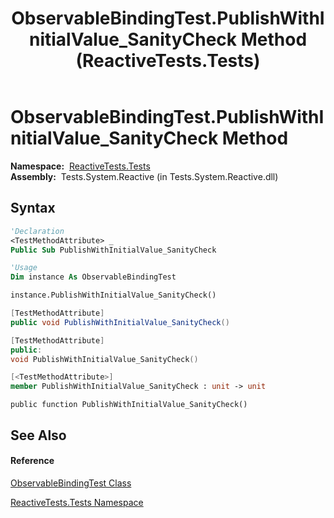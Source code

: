 ﻿---
title: ObservableBindingTest.PublishWithInitialValue_SanityCheck Method  (ReactiveTests.Tests)
TOCTitle: PublishWithInitialValue_SanityCheck Method
ms:assetid: M:ReactiveTests.Tests.ObservableBindingTest.PublishWithInitialValue_SanityCheck
ms:mtpsurl: https://msdn.microsoft.com/en-us/library/reactivetests.tests.observablebindingtest.publishwithinitialvalue_sanitycheck(v=VS.103)
ms:contentKeyID: 36620228
ms.date: 06/28/2011
mtps_version: v=VS.103
f1_keywords:
- ReactiveTests.Tests.ObservableBindingTest.PublishWithInitialValue_SanityCheck
dev_langs:
- CSharp
- JScript
- VB
- FSharp
- c++
---

# ObservableBindingTest.PublishWithInitialValue\_SanityCheck Method

**Namespace:**  [ReactiveTests.Tests](hh289046\(v=vs.103\).md)  
**Assembly:**  Tests.System.Reactive (in Tests.System.Reactive.dll)

## Syntax

``` vb
'Declaration
<TestMethodAttribute> _
Public Sub PublishWithInitialValue_SanityCheck
```

``` vb
'Usage
Dim instance As ObservableBindingTest

instance.PublishWithInitialValue_SanityCheck()
```

``` csharp
[TestMethodAttribute]
public void PublishWithInitialValue_SanityCheck()
```

``` c++
[TestMethodAttribute]
public:
void PublishWithInitialValue_SanityCheck()
```

``` fsharp
[<TestMethodAttribute>]
member PublishWithInitialValue_SanityCheck : unit -> unit 
```

``` jscript
public function PublishWithInitialValue_SanityCheck()
```

## See Also

#### Reference

[ObservableBindingTest Class](hh303616\(v=vs.103\).md)

[ReactiveTests.Tests Namespace](hh289046\(v=vs.103\).md)


